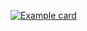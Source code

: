[![Example card](https://fancy-readme-stats.vercel.app/api?username=blackdevreal&dark_bg=3&theme=city&email=A%20Minecraft%20AntiCheat%20by%20by%20BlackDev&show_icons=false&title=CraftSecure&description=&include_all_commits=false&show_icons=false&update=1)](https://github.com/CraftSecure)
